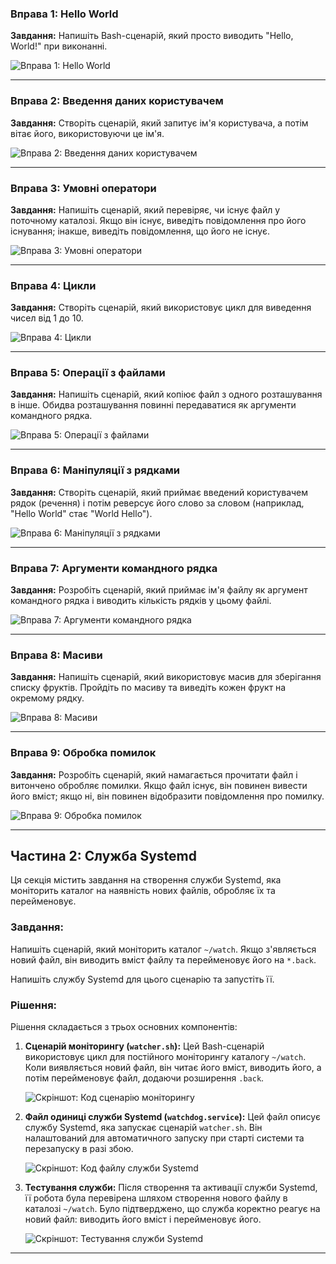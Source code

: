 ### **Вправа 1: Hello World**

**Завдання:** Напишіть Bash-сценарій, який просто виводить "Hello, World!" при виконанні.

![Вправа 1: Hello World](images/script1.png)

---

### **Вправа 2: Введення даних користувачем**

**Завдання:** Створіть сценарій, який запитує ім'я користувача, а потім вітає його, використовуючи це ім'я.

![Вправа 2: Введення даних користувачем](images/script2.png)

---

### **Вправа 3: Умовні оператори**

**Завдання:** Напишіть сценарій, який перевіряє, чи існує файл у поточному каталозі. Якщо він існує, виведіть повідомлення про його існування; інакше, виведіть повідомлення, що його не існує.

![Вправа 3: Умовні оператори](images/script3.png)

---

### **Вправа 4: Цикли**

**Завдання:** Створіть сценарій, який використовує цикл для виведення чисел від 1 до 10.

![Вправа 4: Цикли](images/script4.png)

---

### **Вправа 5: Операції з файлами**

**Завдання:** Напишіть сценарій, який копіює файл з одного розташування в інше. Обидва розташування повинні передаватися як аргументи командного рядка.

![Вправа 5: Операції з файлами](images/script5.png)

---

### **Вправа 6: Маніпуляції з рядками**

**Завдання:** Створіть сценарій, який приймає введений користувачем рядок (речення) і потім реверсує його слово за словом (наприклад, "Hello World" стає "World Hello").

![Вправа 6: Маніпуляції з рядками](images/script6.png)

---

### **Вправа 7: Аргументи командного рядка**

**Завдання:** Розробіть сценарій, який приймає ім'я файлу як аргумент командного рядка і виводить кількість рядків у цьому файлі.

![Вправа 7: Аргументи командного рядка](images/script7.png)

---

### **Вправа 8: Масиви**

**Завдання:** Напишіть сценарій, який використовує масив для зберігання списку фруктів. Пройдіть по масиву та виведіть кожен фрукт на окремому рядку.

![Вправа 8: Масиви](images/script8.png)

---

### **Вправа 9: Обробка помилок**

**Завдання:** Розробіть сценарій, який намагається прочитати файл і витончено обробляє помилки. Якщо файл існує, він повинен вивести його вміст; якщо ні, він повинен відобразити повідомлення про помилку.

![Вправа 9: Обробка помилок](images/script9.png)

---

## Частина 2: Служба Systemd

Ця секція містить завдання на створення служби Systemd, яка моніторить каталог на наявність нових файлів, обробляє їх та перейменовує.

### **Завдання:**

Напишіть сценарій, який моніторить каталог `~/watch`. Якщо з'являється новий файл, він виводить вміст файлу та перейменовує його на `*.back`.

Напишіть службу Systemd для цього сценарію та запустіть її.

### **Рішення:**

Рішення складається з трьох основних компонентів:

1.  **Сценарій моніторингу (`watcher.sh`):**
    Цей Bash-сценарій використовує цикл для постійного моніторингу каталогу `~/watch`. Коли виявляється новий файл, він читає його вміст, виводить його, а потім перейменовує файл, додаючи розширення `.back`.

    ![Скріншот: Код сценарію моніторингу](images/script10_1.png)

2.  **Файл одиниці служби Systemd (`watchdog.service`):**
    Цей файл описує службу Systemd, яка запускає сценарій `watcher.sh`. Він налаштований для автоматичного запуску при старті системи та перезапуску в разі збою.

    ![Скріншот: Код файлу служби Systemd](images/script10_2.png)

3.  **Тестування служби:**
    Після створення та активації служби Systemd, її робота була перевірена шляхом створення нового файлу в каталозі `~/watch`. Було підтверджено, що служба коректно реагує на новий файл: виводить його вміст і перейменовує його.

    ![Скріншот: Тестування служби Systemd](images/script10_test.png)

---
